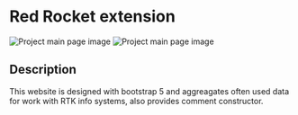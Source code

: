 # Red Rocket extension
![Project main page image](https://github.com/blackdzen/pictures/raw/main/link/link-1.png)
![Project main page image](https://github.com/blackdzen/pictures/raw/main/link/link-2.png)


## Description

This website is designed with bootstrap 5 and aggreagates often used data for work with RTK info systems, also provides comment constructor.

